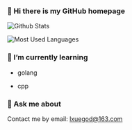 ### 👋 Hi there is my GitHub homepage


![Github Stats](https://github-readme-stats.vercel.app/api?username=lxuegod&show_icons=true&theme=dark&count_private=true)

    
    
![Most Used Languages](https://github-readme-stats.vercel.app/api/top-langs/?username=lxuegod&theme=dark&layout=compact)


### 🌱 I’m currently learning

+ golang

+ cpp


### 💬 Ask me about

Contact me by email: [lxuegod@163.com](lxuegod@163.com)

<!--
**lxuegod/lxuegod** is a ✨ _special_ ✨ repository because its `README.md` (this file) appears on your GitHub profile.

Here are some ideas to get you started:

- 🔭 I’m currently working on ...
- 🌱 I’m currently learning ...
- 👯 I’m looking to collaborate on ...
- 🤔 I’m looking for help with ...
- 💬 Ask me about ...
- 📫 How to reach me: ...
- 😄 Pronouns: ...
- ⚡ Fun fact: ...
-->
